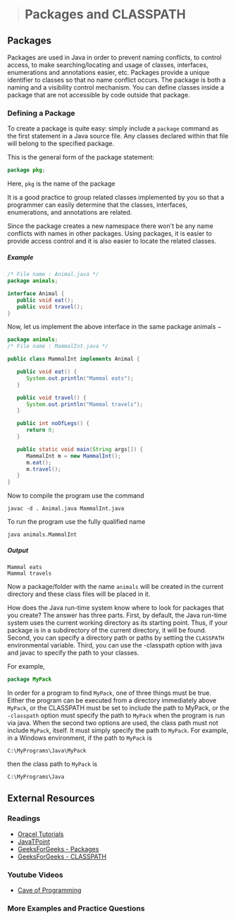 ># Packages and CLASSPATH

## Packages
Packages are used in Java in order to prevent naming conflicts, to control access, to make searching/locating and usage of classes, interfaces, enumerations and annotations easier, etc. Packages provide a unique identifier to classes so that no name conflict occurs. The package is both a naming and a visibility control mechanism. You can define classes inside a package that are not accessible by code outside that package.

### Defining a Package
To create a package is quite easy: simply include a `package` command as the first statement in a Java source file. Any classes declared within that file will belong to the specified package.

This is the general form of the package statement:

```java
package pkg;
```

Here, `pkg` is the name of the package

It is a good practice to group related classes implemented by you so that a programmer can easily determine that the classes, interfaces, enumerations, and annotations are related.

Since the package creates a new namespace there won't be any name conflicts with names in other packages. Using packages, it is easier to provide access control and it is also easier to locate the related classes.

##### Example

```java
/* File name : Animal.java */
package animals;

interface Animal {
   public void eat();
   public void travel();
}
```
Now, let us implement the above interface in the same package animals −

```java
package animals;
/* File name : MammalInt.java */

public class MammalInt implements Animal {

   public void eat() {
      System.out.println("Mammal eats");
   }

   public void travel() {
      System.out.println("Mammal travels");
   } 

   public int noOfLegs() {
      return 0;
   }

   public static void main(String args[]) {
      MammalInt m = new MammalInt();
      m.eat();
      m.travel();
   }
} 
```

Now to compile the program use the command

    javac -d . Animal.java MammalInt.java

To run the program use the fully qualified name

    java animals.MammalInt

##### Output

    Mammal eats
    Mammal travels

Now a package/folder with the name `animals` will be created in the current directory and these class files will be placed in it.

How does the Java run-time system know where to look for packages that you create? The answer has three parts. First, by default, the Java run-time system uses the current working directory as its starting point. Thus, if your package is in a subdirectory of the current directory, it will be found. Second, you can specify a directory path or paths by setting the `CLASSPATH` environmental variable. Third, you can use the -classpath option with java and javac to specify the path to your classes.

For example,

```java
package MyPack
```

In order for a program to find `MyPack`, one of three things must be true. Either the program can be executed from a directory immediately above `MyPack`, or the CLASSPATH must be set to include the path to MyPack, or the `-classpath` option must specify the path to `MyPack` when the program is run via java.
When the second two options are used, the class path must not include `MyPack`, itself. It must simply specify the path to `MyPack`. For example, in a Windows environment, if the path to `MyPack` is

    C:\MyPrograms\Java\MyPack

then the class path to `MyPack` is

    C:\MyPrograms\Java

## External Resources

### Readings

* [Oracel Tutorials](https://docs.oracle.com/javase/tutorial/java/package/index.html)
* [JavaTPoint](https://www.javatpoint.com/package)
* [GeeksForGeeks - Packages](https://www.geeksforgeeks.org/packages-in-java/)
* [GeeksForGeeks - CLASSPATH](https://www.geeksforgeeks.org/classpath-in-java/)

### Youtube Videos

* [Cave of Programming](https://www.youtube.com/watch?v=BT5Nk2aIRJg&list=PL9DF6E4B45C36D411&index=24)

### More Examples and Practice Questions